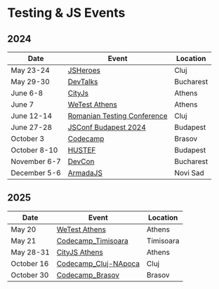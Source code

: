 # Testing & JS Events

## 2024

| Date         | Event                                                                 | Location  |
| ------------ | --------------------------------------------------------------------- | --------- |
| May 23-24    | [JSHeroes](https://jsheroes.io)                                       | Cluj      |
| May 29-30    | [DevTalks](https://www.devtalks.ro)                                   | Bucharest |
| June 6-8     | [CityJs](https://dev.events/conferences/city-js-athens-athens-5-2024) | Athens    |
| June 7       | [WeTest Athens](https://www.wetest-athens.gr)                         | Athens    |
| June 12-14   | [Romanian Testing Conference](https://romaniatesting.ro/)             | Cluj      |
| June 27-28   | [JSConf Budapest 2024](https://ti.to/jsconf-bp/jsconf-budapest-2024)  | Budapest  |
| October 3    | [Codecamp](https://codecamp.ro/conferences/codecamp-brasov/)          | Brasov    |
| October 8-10 | [HUSTEF](https://hustef.hu/program_2024/)                             | Budapest  |
| November 6-7 | [DevCon](https://www.dev-con.ro/)                                     | Bucharest |
| December 5-6 | [ArmadaJS](https://armada-js.com/)                                    | Novi Sad  |

## 2025

| Date       | Event                                                                         | Location  |
| ---------- | ----------------------------------------------------------------------------- | --------- |
| May 20     | [WeTest Athens](https://www.eventora.com/en/Events/wetestathens-2025)         | Athens    |
| May 21     | [Codecamp_Timisoara](https://codecamp.ro/conferences/codecamp_timisoara/)     | Timisoara |
| May 28-31  | [CityJS Athens](https://greece.cityjsconf.org/)                               | Athens    |
| October 16 | [Codecamp_Cluj-NApoca](https://codecamp.ro/conferences/codecamp_cluj-napoca/) | Cluj      |
| October 30 | [Codecamp_Brasov](https://codecamp.ro/conferences/codecamp_brasov/)           | Brasov    |
